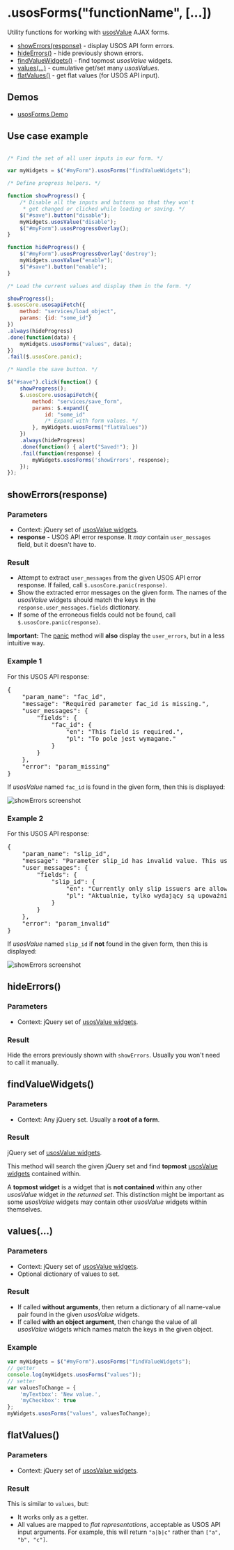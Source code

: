 .usosForms("functionName", [...])
=================================

Utility functions for working with [usosValue](widget.value.md) AJAX forms.

  * [showErrors(response)](#showerrorsresponse) - display USOS API form errors.
  * [hideErrors()](#hideerrors) - hide previously shown errors.
  * [findValueWidgets()](#findvaluewidgets) - find topmost *usosValue* widgets.
  * [values(...)](#values) - cumulative get/set many *usosValues*. 
  * [flatValues()](#flatValues) - get flat values (for USOS API input).


Demos
-----

  * [usosForms Demo](http://jsfiddle.net/gh/get/jquery/1.9.1/dependencies/migrate,ui/MUCI/jquery-usos/tree/master/jsfiddle-demos/forms)

Use case example
----------------

```javascript

/* Find the set of all user inputs in our form. */

var myWidgets = $("#myForm").usosForms("findValueWidgets");

/* Define progress helpers. */

function showProgress() {
    /* Disable all the inputs and buttons so that they won't
     * get changed or clicked while loading or saving. */
    $("#save").button("disable");
    myWidgets.usosValue("disable");
	$("#myForm").usosProgressOverlay();
}

function hideProgress() {
	$("#myForm").usosProgressOverlay('destroy');
    myWidgets.usosValue("enable");
    $("#save").button("enable");
}

/* Load the current values and display them in the form. */

showProgress();
$.usosCore.usosapiFetch({
    method: "services/load_object",
    params: {id: "some_id"}
})
.always(hideProgress)
.done(function(data) {
    myWidgets.usosForms("values", data);
})
.fail($.usosCore.panic);

/* Handle the save button. */

$("#save").click(function() {
    showProgress();
	$.usosCore.usosapiFetch({
		method: "services/save_form",
		params: $.expand({
			id: "some_id"
            /* Expand with form values. */
		}, myWidgets.usosForms("flatValues"))
	})
	.always(hideProgress)
	.done(function() { alert("Saved!"); })
	.fail(function(response) {
		myWidgets.usosForms('showErrors', response);
	});
});
```


showErrors(response)
----------------------------------------------------------------------------

### Parameters

  * Context: jQuery set of [usosValue widgets](widget.value.md).
  * **response** - USOS API error response. It *may* contain `user_messages`
    field, but it doesn't have to.

### Result

  * Attempt to extract `user_messages` from the given USOS API error response.
    If failed, call `$.usosCore.panic(response)`.
  * Show the extracted error messages on the given form. The names of the
    *usosValue* widgets should match the keys in the `response.user_messages.fields` dictionary.
  * If some of the erroneous fields could not be found, call
    `$.usosCore.panic(response)`.

**Important:** The [panic](core.panic.md) method will **also** display the
`user_errors`, but in a less intuitive way.

### Example 1

For this USOS API response:

<pre>{
    "param_name": "fac_id",
    "message": "Required parameter fac_id is missing.",
    "user_messages": {
        "fields": {
            "fac_id": {
                "en": "This field is required.",
                "pl": "To pole jest wymagane."
            }
        }
    },
    "error": "param_missing"
}</pre>

If *usosValue* named `fac_id` is found in the given form, then this is displayed:

![showErrors screenshot](http://i.imgur.com/2cgrT41.png)

### Example 2

For this USOS API response:

<pre>{
    "param_name": "slip_id",
    "message": "Parameter slip_id has invalid value. This user is not allowed to delete this slip.",
    "user_messages": {
        "fields": {
            "slip_id": {
                "en": "Currently only slip issuers are allowed to delete existing slips.",
                "pl": "Aktualnie, tylko wydający są upoważnieni do usuwania obiegówek."
            }
        }
    },
    "error": "param_invalid"
}</pre>

If *usosValue* named `slip_id` if **not** found in the given form, then this is
displayed:

![showErrors screenshot](http://i.imgur.com/u9FyM5Z.png)


hideErrors()
-----------------------------------------------------------------------------

### Parameters

  * Context: jQuery set of [usosValue widgets](widget.value.md).

### Result

Hide the errors previously shown with `showErrors`. Usually you won't need to
call it manually.


findValueWidgets()
------------------------------------------------------------------------------

### Parameters

  * Context: Any jQuery set. Usually a **root of a form**.

### Result

jQuery set of [usosValue widgets](widget.value.md).

This method will search the given jQuery set and find **topmost**
[usosValue widgets](widget.value.md) contained within.

A **topmost widget** is a widget that is **not contained** within any other
*usosValue* widget *in the returned set*. This distinction might be important as
some *usosValue* widgets may contain other *usosValue* widgets within themselves.


values(...)
-----------------------------------------------------------------------------

### Parameters

  * Context: jQuery set of [usosValue widgets](widget.value.md).
  * Optional dictionary of values to set.

### Result

  * If called **without arguments**, then return a dictionary of all name-value
    pair found in the given *usosValue* widgets.
  * If called **with an object argument**, then change the value of all
    *usosValue* widgets which names match the keys in the given object.

### Example

```javascript
var myWidgets = $("#myForm").usosForms("findValueWidgets");
// getter
console.log(myWidgets.usosForms("values"));
// setter
var valuesToChange = {
    'myTextbox': 'New value.',
    'myCheckbox': true
};
myWidgets.usosForms("values", valuesToChange);
```


flatValues()
-----------------------------------------------------------------------------

### Parameters

  * Context: jQuery set of [usosValue widgets](widget.value.md).

### Result

This is similar to `values`, but:

  * It works only as a getter.
  * All values are mapped to *flat representations*, acceptable as USOS API
    input arguments. For example, this will return `"a|b|c"` rather than
    `["a", "b", "c"]`. 
